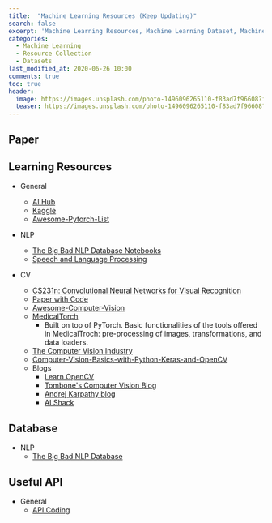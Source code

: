 ```yaml
---
title:  "Machine Learning Resources (Keep Updating)"
search: false
excerpt: 'Machine Learning Resources, Machine Learning Dataset, Machine Learning Open-sourced Algorithm, Online Learning Resources'
categories: 
  - Machine Learning
  - Resource Collection
  - Datasets
last_modified_at: 2020-06-26 10:00
comments: true
toc: true
header:
  image: https://images.unsplash.com/photo-1496096265110-f83ad7f96608?ixlib=rb-1.2.1&ixid=eyJhcHBfaWQiOjEyMDd9&w=1000&q=80
  teaser: https://images.unsplash.com/photo-1496096265110-f83ad7f96608?ixlib=rb-1.2.1&ixid=eyJhcHBfaWQiOjEyMDd9&w=1000&q=80
---
```

## Paper

## Learning Resources
+ General
    - [AI Hub](https://aihub.cloud.google.com/)
    - [Kaggle](https://www.kaggle.com/)
    - [Awesome-Pytorch-List](https://github.com/bharathgs/Awesome-pytorch-list)

+ NLP
    - [The Big Bad NLP Database Notebooks](https://notebooks.quantumstat.com/)
    - [Speech and Language Processing](https://www.cs.colorado.edu/~martin/slp2.html#Chapter3)

+ CV
    - [CS231n: Convolutional Neural Networks for Visual Recognition](http://cs231n.stanford.edu/)
    - [Paper with Code](https://paperswithcode.com/)
    - [Awesome-Computer-Vision](https://github.com/jbhuang0604/awesome-computer-vision)
    - [MedicalTorch](https://medicaltorch.readthedocs.io/en/stable/getstarted.html)
        - Built on top of PyTorch. Basic functionalities of the tools offered in MedicalTroch: pre-processing of images, transformations, and data loaders.
    - [The Computer Vision Industry](https://www.cs.ubc.ca/~lowe/vision.html)
    - [Computer-Vision-Basics-with-Python-Keras-and-OpenCV](https://github.com/jrobchin/Computer-Vision-Basics-with-Python-Keras-and-OpenCV)
    - Blogs
        - [Learn OpenCV](https://www.learnopencv.com/)
        - [Tombone's Computer Vision Blog](https://www.computervisionblog.com/)
        - [Andrej Karpathy blog](http://karpathy.github.io/)
        - [AI Shack](https://aishack.in/)

## Database
+ NLP
    - [The Big Bad NLP Database](https://datasets.quantumstat.com/)

## Useful API
+ General
    - [API Coding](https://apicoding.io/)